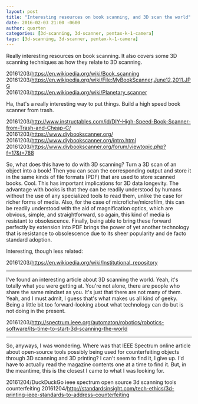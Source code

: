 ```yaml
---
layout: post
title: "Interesting resources on book scanning, and 3D scan the world"
date: 2016-02-03 21:00 -0600
author: quorten
categories: [3d-scanning, 3d-scanner, pentax-k-1-camera]
tags: [3d-scanning, 3d-scanner, pentax-k-1-camera]
---
```


Really interesting resources on book scanning.  It also covers some 3D
scanning techniques as how they relate to 3D scanning.

20161203/https://en.wikipedia.org/wiki/Book_scanning  
20161203/https://en.wikipedia.org/wiki/File:MyBookScanner,June12,2011.JPG  
20161203/https://en.wikipedia.org/wiki/Planetary_scanner

Ha, that's a really interesting way to put things.  Build a high speed
book scanner from trash.

20161203/http://www.instructables.com/id/DIY-High-Speed-Book-Scanner-from-Trash-and-Cheap-C/  
20161203/https://www.diybookscanner.org/  
20161203/https://www.diybookscanner.org/intro.html  
20161203/https://www.diybookscanner.org/forum/viewtopic.php?f=17&t=788

<!-- more -->

So, what does this have to do with 3D scanning?  Turn a 3D scan of an
object into a book!  Then you can scan the corresponding output and
store it in the same kinds of file formats (PDF) that are used to
store scanned books.  Cool.  This has important implications for 3D
data longevity.  The advantage with books is that they can be readily
understood by humans without the use of any specialized tools to read
them, unlike the case for richer forms of media.  Also, for the case
of microfiche/microfilm, this can be readily understood with the aid
of magnification optics, which are obvious, simple, and
straightforward, so again, this kind of media is resistant to
obsolescence.  Finally, being able to bring these forward perfectly by
extension into PDF brings the power of yet another technology that is
resistance to obsolescence due to its sheer popularity and de facto
standard adoption.

Interesting, though less related:

20161203/https://en.wikipedia.org/wiki/Institutional_repository

----------

I've found an interesting article about 3D scanning the world.  Yeah,
it's totally what you were getting at.  You're not alone, there are
people who share the same mindset as you.  It's just that there are
not many of them.  Yeah, and I must admit, I guess that's what makes
us all kind of geeky.  Being a little bit too forward-looking about
what technology can do but is not doing in the present.

20161203/http://spectrum.ieee.org/automaton/robotics/robotics-software/its-time-to-start-3d-scanning-the-world

----------

So, anyways, I was wondering.  Where was that IEEE Spectrum online
article about open-source tools possibly being used for counterfeiting
objects through 3D scanning and 3D printing?  I can't seem to find it,
I give up.  I'd have to actually read the magazine contents one at a
time to find it.  But, in the meantime, this is the closest I came to
what I was looking for.

20161204/DuckDuckGo ieee spectrum open source 3d scanning tools counterfeiting
20161204/http://standardsinsight.com/tech-ethics/3d-printing-ieee-standards-to-address-counterfeiting
